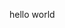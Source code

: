 hello ⁤‌⁣‌⁢‌‌⁡⁢‍⁢⁡⁤‍⁢⁣‌‍⁣⁡‌⁢‌⁢‌⁢‍⁣‍‌⁡‌‌⁢‌‍‌⁢‌‍‍‌⁣‍‍⁣‌‍‍‌⁣‍⁣‌⁡‌‍⁡⁢‍⁡⁤‌⁣⁡‌‌⁤⁡⁢⁡‍‌⁤‌‍⁡‍‌‌⁡‍‍‌‌⁤‍‌‍‍⁢‌‍‌‍⁣⁡⁤⁢⁡‍⁡⁢‍⁢⁡‍‌‌‍‌⁡‍⁤⁡‍⁡‍⁣⁢⁡‍⁡‌⁢‌⁡⁤‌‌⁡‌‍⁢⁡‍⁢‍‌⁣‌⁡⁢‌⁢‍⁡‍⁢⁣⁤⁡⁢⁡⁤‍‍‌‌⁢‌⁤‍‍⁢‌‌‍‍‌⁣‌⁡‌⁤⁢‍‌‍⁡‍⁢‌⁣‍⁡‍‌⁡‍‍⁡⁢‍⁣⁤⁣‍‌⁤⁡‍⁢‌‌⁢⁡‍⁣‌‍⁢‌‌⁣‌⁢⁡‍⁡⁢⁣‍‌⁣⁢‌‌‌‍⁡⁢‍⁢‌⁡‍‌‍⁡‌⁢‍‍‍⁡‌‌‍‌‍⁡‌‌‌⁡‍‍⁣⁢‍⁡‍‍‍‌‍⁤⁣‍‌⁣‌‌‌⁤⁣‍‍⁢‌‍‍⁢⁡‍⁡⁢‌⁢‍⁢⁡‌‍⁤‍⁤‍⁣⁢⁡‌⁡‍‍⁣‍‌‍‍⁤‌⁡‍⁡‍⁡‌‍‍‍‍⁢⁡‌‌⁤⁣‌⁣⁢⁡‍⁣⁤⁣‍‍⁡‌⁣‌⁢‌⁤⁢‍⁢‍⁡‍‍⁢‌⁣⁡‌‍‍⁡‌‌⁢⁡‌‌⁡‍‌‍⁡‍‍‌⁢‌⁢⁡‍⁢⁣⁢‌‍⁣⁤‌⁤‌⁣⁢‍‍‍‌⁢‍‌‍⁢‍‌⁢⁣‍⁣⁢‍⁢‍‍⁢‍⁤⁤⁢‍⁤‌⁤⁣‍‌‍⁢‌‍‍⁢⁡‍‌⁣‌‍⁣⁡‍⁢⁣‍‌‍‌‌⁢⁡‍⁡‌⁢‍⁡⁢‌⁡⁢‍⁤⁡‌‌‌‌⁢‍⁢‍‌‍‍⁡‍‌⁡‌⁣⁡‍⁣⁡⁢‌‍‍‌⁢‌⁣‌⁣⁤‌‍⁡⁢⁡‌⁢‍‌⁢‍‍‌‌⁡‍‌⁡‍⁡‍‌⁡‍‍⁡‌‍⁢⁣‌⁢‌⁡⁢⁡‍‌⁡‌‍‌⁣‌⁢‌⁢‍⁡⁢‌⁡‍⁢‍‍‌⁣‍⁣⁢‌⁡⁢⁡‍⁡‌‍‍‌‌‌⁡⁢⁡⁢‌⁡‌⁢‍⁣⁣‍⁡‍‍⁢⁡‍‌‍⁡⁢‍⁡‍‌‍‌⁤⁡‌⁢⁡‌⁢⁡‍⁢⁡‍‍‌⁢‌⁣⁢‍⁣‌⁢‍⁤‍‍⁣⁡‌‍‍‌⁡‌⁡‌⁡‍⁤⁢‍⁢‌⁢⁣‍⁢⁣⁡‌⁢‌⁢‌⁣⁡⁤‌‍⁣‌‌‌⁤‍‌⁣⁡‌⁢‌‌‍⁡‌⁢⁡⁢‍‌‍⁤‍⁢‌⁢‌⁣‍‌⁡‌‌⁡‌‍⁢‌‌‍‌⁡‍‍‌⁤⁣⁢‌⁡⁤⁡‍‍⁡‌⁡⁢⁡‌‍⁣‌‍⁡‌‌‍⁢‍‍⁤‌‍⁢‍‍⁤‌‌‌‌⁡‍‌‍⁢‌‌⁣‍⁡⁤‍⁤‌‍⁤⁢⁣‌‌‍‍‍‌⁢‌⁡‍‌⁢‌⁢‌⁢‍‌‌⁤⁢‌⁡⁢‍⁣‍‌‌⁡‍⁡‍‌‍⁡‍⁤‍⁡⁢‌⁢‍‌‌‌‌⁣‍⁢‍‍⁡⁤⁤⁢⁡‍⁢‍⁡⁤‌⁢‍‍‌‌‍⁤⁢‍⁢‍⁢‌‌‍⁡‌⁢‌‌⁢‌⁡⁢⁡‌‍⁤⁡‍⁢‌⁡‌⁢‌⁡⁢⁣⁡‍⁡‍⁡⁢‌⁣‌‌⁡⁤‌⁡⁤⁡⁤‌⁢⁡⁢⁡‍‍‍‌⁡‌‌⁡‌⁡⁢⁡⁢⁣‌⁡‌⁣‌⁡⁢⁣‍⁢⁣‌⁡‌⁣‌‍‍⁣‍⁡‍⁤‍⁢⁡⁢‌‌⁢‌⁢‍‌⁢‌⁡‌⁡⁢‍⁣‌⁢‌‍‌⁢⁣⁤⁢‌‌‍⁡‌‍⁡‌⁡‍‍‌⁢⁡‍‌‍⁣⁡⁢‌‍⁢⁡⁢⁡‌‍‌⁢⁡‌‌‍‍⁡⁢⁣⁢‍⁡‌⁡‍⁣⁢‌‍‌‍‌⁡‌‌‍⁢‍‍‌⁣‍⁢‌‌‌‌⁢‌‍⁡⁢‍⁢‌‍⁢‍‍‍⁡‌‍⁢‌‌⁡‌‌⁡⁢‌‌‌‌‍⁢‌‌‌‌‍⁡‌⁤‍‌⁡‌⁢‍‍⁡⁤⁡⁤⁢⁡⁤‍⁤⁡‍⁢⁡‍⁣‌⁢⁡‌‍‌⁤‌⁢‍⁢⁡⁢‍⁢‌‌⁡‌⁡‍‍‍⁣⁢‌⁢‌‍⁡‌‍‍⁡⁢‍⁡‍‍⁢‍‌⁡⁢⁡⁢‌⁡‍⁢⁡‌⁡‍‌⁡‍‍‍‍⁡⁢⁡‍‍⁢‍‍⁡⁢‌⁤⁢‍⁣‌⁡‌⁡‍⁡‍⁢‍⁡⁢‌⁢‌⁢‍‍‌⁣‌‍‍⁤⁡‍⁢‍⁡‍‍⁤‍‌⁣⁡‌‍‌⁡⁢‍‌⁤⁡⁤⁣‍⁢‍⁡⁢‌‍⁤⁡⁢‍⁤⁡⁢‌‍⁡‍⁣⁤‌‌‌⁢⁣⁡⁢‌‍‍⁣⁡‍⁡‌⁣‍⁢‌⁡⁢⁡‌‍‌⁡‌⁣‍⁢‌⁤‌⁣⁡‍⁡‌‌‌‌‌⁡⁢⁡‍⁣⁡⁢‌⁢‍‌‌‍⁣‌⁢‌⁢‌‌⁡‍‍⁣⁡‍‌⁡‌⁡‍⁢‌⁢‍‌‌‍⁢⁡‌⁣‌‌⁤‍‍‍⁡⁤‌⁢⁡‍‍‌⁣⁢‍‍⁢⁡⁤⁡⁤⁡⁢⁡‍⁤‍⁡⁢‌‍⁢‌‌‌‍‌⁡‍⁡‍⁢⁡‌‌‍‍‌⁤⁢‌‍⁤⁢⁡‍‍‍‌‌⁤‍⁢⁡‌‍‌‍‌‍⁢⁡‍‌‌‌⁡⁢‍⁣⁡⁢‌⁣⁤‌‍‌‍‌‌⁤⁡‍‌⁢‌‍‍‌‌‍⁣⁢⁡‌⁢⁣⁣⁢‌⁡‍⁤⁤⁤‌⁡⁢‍⁡‍⁣‍‌⁢⁡‌‍⁡‍‌‍⁣⁡‍‍‍‌‌‌‌⁡⁤‌‌⁡⁤‌⁡⁢‍⁢‍‍⁣⁡‌⁢‍⁢‍⁡‌‍‌‌‌‌‌‍⁡‍‍⁢‌⁡‌‍‍⁢‍‍‌‌⁡‌‌⁡‌‌⁡‍‌‌⁢‌‍‍⁡‌‌‌⁢‌⁤⁢‍‌‍⁢⁡⁤⁢‍‍⁢‌⁢‌‌⁤‍‌‍‌⁢⁡⁤‌⁡‍‍‌⁢‍⁡‍‌‍‌‍⁢‌‌⁤⁢⁡‌‍⁢‍‌‌⁢‍⁤‍‌‌‌‍⁢⁡⁤‍‍⁡‍‍⁡‌‌⁡‌⁡⁢‍‍‍⁢‍‍‍⁢‍‍‍‌⁤⁤⁣‍⁢‍⁣⁢⁣⁡⁢‍⁢‍⁡‌⁢‌⁢‌‌‍‍‌⁡‌‌⁡‍‌⁡‍‍⁢‌⁡‌‍‍‍⁢‍‌‌⁡⁢‍‍⁡‍⁡‍⁢‍⁡‍⁡⁤‌⁡⁢‌‌⁤⁡‌‌⁢⁡⁢‌‍⁢‍⁢‌⁡⁢‍‍⁢‍⁢‌‍‌⁢‍⁡‍‍⁣‌‍⁤‍⁡‍⁡‍⁡‌⁢‌‍‌‌‌⁡‌⁡‌‌‍‍‌⁡‍‌‍‌‍‍⁢‍‌‌⁢⁡‌⁣⁡‍⁡‌‌‍⁤⁡‍‌‌‍⁡‍‌‌⁡‌‍⁢⁡‍‌⁡‍‍‌⁡‌‍‌⁡‌‍‌‍⁣‍⁢‍‍‍‍⁡‍⁤⁣‍⁢‍‍⁡⁢⁡‍⁢⁣⁢⁣‍⁢⁣⁢‍⁢‌⁤⁤‍‌‍‌⁢⁣⁣⁢‍⁢‍⁢‌‍‍‌‍⁢⁡⁢⁡‌‍‍‍⁡⁤⁡‍⁢‌⁢‍⁡‍‌⁤‍⁢‍⁣‍‍‍‌‍‌‌‌⁤⁡‍‍⁡‌‌⁤‌‌‍⁤⁡‌⁢‌⁡⁤⁤⁢⁣‍‌⁢⁡‌‍⁢⁡⁢‌‍‌⁡‌⁡‌⁣⁡‍⁢‍⁣‍‌‍⁣‌‌⁡‌‍⁢⁡‍⁡‍‍⁢⁡‍⁢⁡‍⁣‍⁡‍‌⁢‍‍⁢⁣⁡‌‍⁡‍‍‍⁢‍⁢⁡‍⁡‍‌⁢‍‍‌‍⁣‌⁡‍⁢‍‌⁤‍‌‍⁡‌⁡‌⁢‌‌⁢‌⁤⁡‌‍⁡‍⁡⁤⁢‌⁢⁡‌⁣⁡‌‍‌‌⁣‍‍‌⁢‌‌⁤‍⁢‍⁡‍⁢‍‌⁡‍⁡‍‍‍⁡⁢⁣‌⁣⁢⁡‌⁡⁢⁡⁢⁡⁢‌‌⁢‌⁤‌‌⁤‍⁣⁤‌⁤⁡‌‌⁣‍‌‌‌‌‌⁢⁡⁢‍‌‍⁢‍‍‍‌⁡‌‌⁡‍‌⁡‍‍‌⁢‍⁢⁡‌‍⁡‍⁡‌‍⁡‌⁡⁢‌‍⁡‌⁢‌‌⁢‍‍⁢‍⁤⁢‌‌⁢⁣‍⁤‌⁢⁡⁢⁣‌‍‌‌⁣⁢⁡⁢‌⁢‌⁣‍⁢‌‌‌‍⁡⁢‌⁢‍⁢‍⁡‌‌⁤⁡‍⁣⁡‌⁢‌‍⁡‍⁡⁢‍⁤‍‍⁡‌⁢‌‍⁤‍‌‌⁣‍‌⁢‌⁤‍⁡‌‍‌‌⁡‌‍⁣⁡⁢⁣⁡‌⁤‌⁣⁡‌‍⁢⁡⁤‌‍⁢‌‍‌‍‌⁡‍⁢‌⁢‍‌⁢‌⁢‌⁤⁢⁡‍‌‌⁡‌⁢‍‌‌‍⁡⁢⁣⁢‌⁡⁢‍‌⁤⁢‍‌⁣‌⁡‍⁢‍⁡‍‌⁡⁢‌⁢⁡⁤⁡‌‌‌‍‍‌‍‌⁢‌⁢‌‌‌⁢‌‌⁢‍‍‍⁣‍⁢⁣‍⁡⁤⁡⁢‌⁢‍‌⁤‌⁡‍‍‍‌‍‌‍‌⁤‌‍‌⁡⁢‌⁡‌⁢‍‌⁢‌⁢‍‌⁡⁤‍⁣⁡‌‍⁤‌⁡‌⁣‍‍‍⁢‍‌‍⁢⁡⁢‍‌‍‍‍‌⁤⁣⁡‍⁡⁢‌‍⁢⁡‍‍‍‍⁡⁢‍⁢‌⁢‌⁢‌⁡‌⁤⁢⁡‍‍⁡⁢⁡⁢⁣⁢‍⁣‍⁢‍‌⁢‌‍⁢‍‍⁣⁢‍‍⁢⁡‍⁡‍⁢‍⁢⁡⁢‍‍‍⁢‍⁣‌‌‍‌⁤⁤⁢⁡‌⁤⁡‌⁡⁢⁡‍‍‌‍‍‍⁡‌⁡‍‌⁢⁣⁢‌‍‌⁢‌⁢⁡‍‌⁡‍⁡⁢‍‌⁡⁢⁣‌‍‍⁣‌‌‍⁡‍‍⁡‍⁡‌‍‌‍⁢‍‌‍⁣⁢‍‌‌⁢⁣⁡⁢‌⁤⁢⁡‌‌‍⁢‍⁢⁡⁢‍‌⁡‍‍‌⁡⁢‌⁢⁡⁢‍⁡‍⁢‌‍⁡⁢⁡‍‍‌⁢‌⁢‌⁡‌‍⁤⁢‍⁡‌⁣⁡⁢‌‌⁡⁢‌⁢‍‌‍⁤⁢‌‌⁣⁢‌‍‍‍⁡⁢‍⁣‌‌⁡⁢‍‌⁢‌‌⁣⁣‍‍⁢⁡‍‌‌⁡‌⁢⁣⁢‌‌⁢‍⁢‍‌‌⁢⁣‌‌⁤‍⁢⁡‍‌⁢‌‍‍⁤‍⁡‌‍‍⁡⁤⁤‍⁤‌⁡⁢‍⁢‍⁢⁡‌‍⁢‍‌‍‍⁢⁡‍‌⁢⁣⁡‌‌‌‌⁡‌‍⁢⁣‍‌⁣‌⁡‌‍‍‍⁢⁣⁡⁢‍⁢⁡‍‌‍‌‌⁡⁢‍⁣‌‌⁡‌⁡‍⁣‍⁤‍‍‍⁢‌⁢⁣‍⁤‌⁡‍‍⁢‌‍⁡‌‌⁢⁡‌⁢‍⁢‌‌‍⁡⁢⁡⁢‌‍⁢‌⁡‍⁢‍⁡‌⁤⁣⁡⁢‍⁤⁡‌⁡‍⁢‌⁡‍‌⁡‌⁢‌‍‍‍‍⁢‌⁣‍‍‌⁡⁢‍⁤⁣⁡‌‍‌‌⁢‍⁡‌⁡⁤⁡⁤⁢‌⁢‍⁡‍⁤⁢‍‍⁢‌⁣⁢⁣‌‌⁣‌‌‌⁡⁢‌⁢‌⁤‍‌‍‍⁢‌⁢‌⁤⁢⁡‌‍⁣‌‌‌‍⁣⁢‌‌⁣⁢‍⁤⁢‍‌‌‌‍‍⁢‍‍‍⁢‌‍⁢‍‍‌‌‌‌‌⁡‍‌⁣⁤⁢⁡‍⁢⁡⁢‍⁡‌‍‌⁡⁤‍‌⁢⁡⁤⁤⁡‌⁡⁢‍⁡‍‍‌⁤‌⁣‌⁡‍⁤⁢‍‍⁢⁣⁣‍⁢⁡‍⁢‌‍‍⁢‍‌⁡‌‌⁢‌⁢⁣‍‌‌‍‍⁡‌⁢‍‍⁡‌‍‌‍‌⁢⁡‌‌‌⁤⁢‍‍‌⁡‍‍‌⁡‍‌⁡‌‍⁢‍⁣‍⁤‌‌‌‍⁡⁢‌⁡⁢‌‍⁣⁡⁢⁣⁣⁡‌⁤‌‍‌⁡⁢‌‍⁢⁡⁢⁡‌‌⁢‌⁡⁤⁡⁢⁡‌‌‍‍⁢‍⁡‍‍⁡‍⁢⁡‍⁢‌‍⁢⁡‌‌‍⁢‍‍‍‍⁢‌‍⁡⁤‍⁢‍⁡⁢‍‌⁡⁢⁡‍⁡‌⁢‌‌‌⁢‌‍‌⁢⁡‍‌‍‍‍⁡⁢‌‍‌‍‍‌⁣⁣‌⁡‍⁡‌⁡‌‍‍‌‌⁣‍⁢‍⁡⁤‍⁡⁢⁡⁢‍‍⁡‌⁡⁢‌‌‍⁡‍‌‍‍‍⁡‌⁣⁡‍⁡‍⁢⁣‍⁤‍‌⁡‌⁡‌‌⁢‌‌‌⁢‌⁢⁡⁢‌‍⁡⁢⁡‌⁡‍‌‌⁤⁣⁢‍⁤‍‌‍‌⁢‌‍‍‍‍‍⁤‌‌⁢⁡‌⁡⁤⁢⁡⁤‌⁤‌⁡⁢‌⁡‌‍‌‌‌‌‍⁢‌⁢‌⁢‍‌⁡‍‍‍⁡⁢‍‌‌⁢‍‌‌⁣‍‍‌‍⁢‍‍‍‌‍⁡⁢‍⁢‌‍‌‍⁢‍‌‍‌‌⁡‌‍⁤⁡‍‍⁢‍⁢‌‌⁡‍⁡‍⁡‍‌⁢‌‌⁤⁡‍⁤‍‌⁡⁢‌‌⁤‌‍‌⁢‍⁢⁣⁢‍⁢‌⁡‌⁢‍⁢‍⁢‌⁡⁢‍⁡‌‍⁡‍⁢‌‍⁡‌‌⁢‍‍‌⁢‍‌‌‌‍⁢‌⁢‍‍⁢⁡‍‌‌‌⁡‌⁤‌⁣‌⁡‍⁣⁢⁡‍‍‍⁣‌⁡‌‍‍‍‌‍‌‍‍⁤‌‍⁡‍⁣⁡‍‍‌⁢‌‌‌‍‌‌⁣⁡‍‌‍⁢‍‌‌⁣⁢‌‌⁢‍‌‍‍‌‌⁡‌⁢‍⁢⁡‍‌⁡‌‌‌‍⁡‌‍‍⁡⁤‍‌‍‍⁤⁢⁣⁢‍‍‌‍⁡⁢⁡‌⁢‌‌⁤⁢‍‌‍⁡‍⁣‌⁣⁡‍‍‍⁡‍‌‌⁣‍‍‍⁡‌⁡‌‍‌‌⁡⁤⁡⁤⁡‌⁡‍‌⁣‍‍‌‍‌⁢‍⁡‍⁡‍‍⁡⁢⁣⁡⁢‍‍⁢world